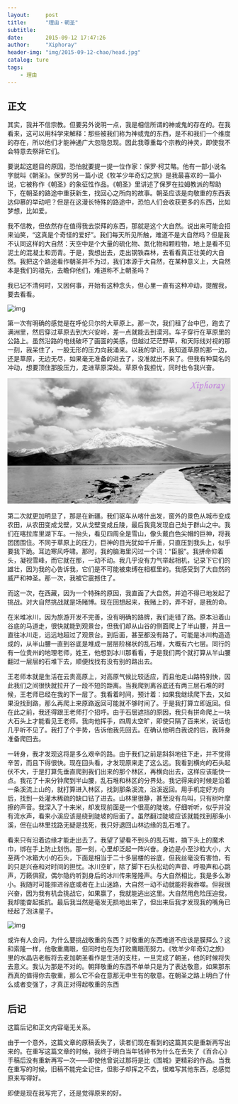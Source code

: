 ```yaml
---
layout:     post
title:      "理由・朝圣"
subtitle:   
date:       2015-09-12 17:47:26
author:     "Xiphoray"
header-img: "img/2015-09-12-chao/head.jpg"
catalog: ture
tags:     
    - 理由
---
```



## 正文

其实，我并不信宗教。但要另外说明一点，我是相信所谓的神或鬼的存在的。在我看来，这可以用科学来解释：那些被我们称为神或鬼的东西，是不和我们一个维度的存在，所以他们才能神通广大忽隐忽现。因此我尊重每个宗教的神灵，即使我不会特意去祭拜它们。
 
要说起这题目的原因，恐怕就要提一提一位作家：保罗·柯艾略。他有一部小说名字就叫《朝圣》。保罗的另一篇小说《牧羊少年奇幻之旅》是我最喜欢的一篇小说，它被称作《朝圣》的象征性作品。《朝圣》里讲述了保罗在拉姆教派的帮助下，在朝圣的路途中重获新生，找回心之所向的故事。朝圣应该是向敬重的东西表达仰慕的举动吧？但是在这漫长特殊的路途中，恐怕人们会收获更多的东西，比如梦想，比如爱。

我不信教，但依然存在值得我去崇拜的东西，那就是这个大自然。说出来可能会招来讪笑，“这真是个奇怪的爱好”。我们每天所见所触，难道不是大自然吗？但是我不认同这样的大自然：天空中是个大量的硫化物、氮化物和颗粒物，地上是看不见泥土的混凝土和沥青。于是，我想出去，走出钢铁森林，去看看真正壮美的大自然。我把这个路途看作朝圣并不为过，我们本源于大自然，在某种意义上，大自然本是我们的祖先，去瞻仰他们，难道称不上朝圣吗？

我已记不清何时，又因何事，开始有这种念头，但心里一直有这种冲动，提醒我，要去看看。

![img](/img/2015-09-12-chao/1.jpg)

第一次有明确的感觉是在呼伦贝尔的大草原上。那一次，我们租了台中巴，跑去了满洲里，然后穿过草原去到大兴安岭，差一点就能去到漠河。车子穿行在草原里的公路上。虽然沿路的电线破坏了画面的美感，但越过茫茫野草，和天际线对视的那一刻，我呆住了，一股无形的压力向我涌来。以我的学识，我知道草原的那一边，还是草原，无边无尽，如果毫无准备的进去了，没准就出不来了。但我有种莫名的冲动，想要顶住那股压力，走进草原深处。草原令我担忧，同时也令我兴奋。

![img](/img/2015-09-12-chao/2.jpg)

第二次就更加明显了，那是在新疆。我们驱车从喀什出发，窗外的景色从城市变成农田，从农田变成戈壁，又从戈壁变成丘陵，最后我竟发现自己处于群山之中。我们在喀拉库里湖下车。一抬头，看见四周全是雪山，像头戴白色尖帽的巨神，将我团团围住。不同于草原上的压力，巨神的目光犹如千斤重，只直压到我头上，似乎要我下跪。耳边寒风呼啸。那时，我的脑海里闪过一个词：“臣服”。我拼命仰着头，凝视雪峰，而它就在那，一动不动。我几乎没有力气举起相机，记录下它们的雄壮，因为我的心告诉我，它们是不可能被束缚在相框里的。我感受到了大自然的威严和神圣。那一次，我被它震撼住了。

而这一次，在西藏，因为一个特殊的原因，我直面了大自然，并迫不得已地发起了挑战。对大自然挑战就是场赌博。现在回想起来，我赌上的，弄不好，是我的命。

在米堆冰川，因为旅游开发不完善，没有明确的路牌，我们走错了路。原本沿着山谷底的马道走，很快就能到观景台，但我们却从山谷的侧面爬上了半山腰，并且一直往冰川走，远远地超过了观景台。到后面，甚至都没有路了。可能是冰川构造造成的，从半山腰一直到谷底是堆成一层层阶梯状的乱石堆，大概有六七层。同行的有一位贵州的地理老师，姓王，他想到冰川那看看，于是我们两个就打算从半山腰翻过一层层的石堆下去，顺便找找有没有别的路出去。

王老师本就是生活在云贵高原上，对高原气候比较适应，而且他走山路特别快，因此我们之间很快就拉开了一段不短的距离。当我爬到离谷底还有两三层石堆的时候，王老师已经在我的下一层了。我看着时间，预计着：如果我继续爬下去，又如果没找到路，那么再爬上来原路返回可能就不够时间了。于是我打算立即返回。但在此之前，我还得跟王老师打个招呼。由于石层遮挡的原因，我只有拼命爬上一块大石头上才能看见王老师。我向他挥手，四周太空旷，即使只隔了百来米，说话也几乎听不见了。我打了个手势，告诉他我先回去。在确认他明白我说的后，我转身准备爬回去。

一转身，我才发现这将是多么艰辛的路。由于我们之前是斜斜地往下走，并不觉得辛苦，而且下得很快。现在回头看，才发现原来走了这么远。我看到横向的石头起伏不大，于是打算先垂直爬到我们出来的那个林区，再横向出去，这样应该能快一点。我花了十来分钟爬到半山腰，乱石堆和林区的分界处。我记得来的时候是沿着一条溪流上山的，就打算进入林区，找到那条溪流，沿溪返回。用手机定好方向后，找到一处灌木稀疏的缺口钻了进去。山林里很静，甚至没有鸟叫，只有树叶摩擦的声音。我深入了十来米，却发现前面是一个很高的陡坡。仔细听听，似乎并没有流水声，看来小溪应该是绕到陡坡的后面了。虽然翻过陡坡应该就能找到那条小溪，但在山林里找路无疑是找死，我只好退回山林边缘的乱石堆了。

看来只有沿着边缘才能走出去了。我望了望看不到头的乱石堆，摘下头上的魔术巾，绑在手上防止划伤。那一刻，心里却泛起一阵兴奋。身边是小至沙粒大小，大至两个冰箱大小的石头，下面是相当于二十多层楼的谷底，但我丝毫没有害怕，有的只是兴奋和对时间的担忧。冰川空旷，除了脚下石头松动的声音、呼吸声和心跳声，万籁俱寂，偶尔隐约听到身后的冰川传来隆隆声。与大自然相比，我是多么渺小。我随时可能摔进谷底或者在上山迷路，大自然一动不动就能将我吞噬。但我很兴奋，因为我有机会挑战它，如果赢了，我就能逃出这里。大自然用危险压迫我，我却能奋起抵抗。最后我当然是毫发无损地出来了，但出来后我才发现我的嘴角已经起了泡沫星子。

![img](/img/2015-09-12-chao/3.jpg)

或许有人会问，为什么要挑战敬重的东西？对敬重的东西难道不应该是膜拜么？这和索隆一样，他敬重鹰眼，但同时也在为打败鹰眼而努力。《牧羊少年奇幻之旅》里的水晶店老板将去麦加朝圣看作是生活的支柱，一旦完成了朝圣，他的时候将失去意义。我认为那是不对的。朝拜敬重的东西不单单只是为了表达敬意，如果那东西真的值得你去敬重，那么它不会在意那无中生有的敬意。在朝圣之路上明白了什么或者变强了，才真正对得起敬重的东西


## 后记

这篇后记和正文内容毫无关系。

由于一个意外，这篇文章的原稿丢失了，读者们现在看到的这篇其实是重新再写出来的。在重写这篇文章的时候，我终于明白当年钱钟书为什么在丢失了《百合心》手稿后没有重新再写一次——即使他曾说过那将是比《围城》更精彩的作品。当我在重写的时候，旧稿不能完全记住，但影子却挥之不去，很难写其他东西，总感觉原来写得好。

即使是现在我写完了，还是觉得原来的好。